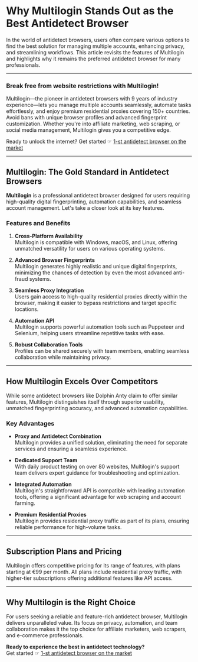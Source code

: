 # Why Multilogin Stands Out as the Best Antidetect Browser

In the world of antidetect browsers, users often compare various options to find the best solution for managing multiple accounts, enhancing privacy, and streamlining workflows. This article revisits the features of Multilogin and highlights why it remains the preferred antidetect browser for many professionals.

---

### Break free from website restrictions with Multilogin!

Multilogin—the pioneer in antidetect browsers with 9 years of industry experience—lets you manage multiple accounts seamlessly, automate tasks effortlessly, and enjoy premium residential proxies covering 150+ countries. Avoid bans with unique browser profiles and advanced fingerprint customization. Whether you're into affiliate marketing, web scraping, or social media management, Multilogin gives you a competitive edge.

Ready to unlock the internet? Get started ☞ [1-st antidetect browser on the market](https://bit.ly/multIlogin)

---

## Multilogin: The Gold Standard in Antidetect Browsers

**Multilogin** is a professional antidetect browser designed for users requiring high-quality digital fingerprinting, automation capabilities, and seamless account management. Let's take a closer look at its key features.

### Features and Benefits

1. **Cross-Platform Availability**  
   Multilogin is compatible with Windows, macOS, and Linux, offering unmatched versatility for users on various operating systems.

2. **Advanced Browser Fingerprints**  
   Multilogin generates highly realistic and unique digital fingerprints, minimizing the chances of detection by even the most advanced anti-fraud systems.

3. **Seamless Proxy Integration**  
   Users gain access to high-quality residential proxies directly within the browser, making it easier to bypass restrictions and target specific locations.

4. **Automation API**  
   Multilogin supports powerful automation tools such as Puppeteer and Selenium, helping users streamline repetitive tasks with ease.

5. **Robust Collaboration Tools**  
   Profiles can be shared securely with team members, enabling seamless collaboration while maintaining privacy.

---

## How Multilogin Excels Over Competitors

While some antidetect browsers like Dolphin Anty claim to offer similar features, Multilogin distinguishes itself through superior usability, unmatched fingerprinting accuracy, and advanced automation capabilities.

### Key Advantages

- **Proxy and Antidetect Combination**  
  Multilogin provides a unified solution, eliminating the need for separate services and ensuring a seamless experience.

- **Dedicated Support Team**  
  With daily product testing on over 80 websites, Multilogin's support team delivers expert guidance for troubleshooting and optimization.

- **Integrated Automation**  
  Multilogin's straightforward API is compatible with leading automation tools, offering a significant advantage for web scraping and account farming.

- **Premium Residential Proxies**  
  Multilogin provides residential proxy traffic as part of its plans, ensuring reliable performance for high-volume tasks.

---

## Subscription Plans and Pricing

Multilogin offers competitive pricing for its range of features, with plans starting at €99 per month. All plans include residential proxy traffic, with higher-tier subscriptions offering additional features like API access.

---

## Why Multilogin is the Right Choice

For users seeking a reliable and feature-rich antidetect browser, Multilogin delivers unparalleled value. Its focus on privacy, automation, and team collaboration makes it the top choice for affiliate marketers, web scrapers, and e-commerce professionals.

**Ready to experience the best in antidetect technology?**  
Get started ☞ [1-st antidetect browser on the market](https://bit.ly/multIlogin)
